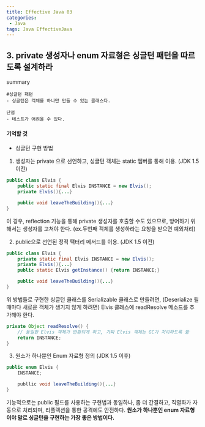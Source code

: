 ```yaml
---
title: Effective Java 03
categories:
 - Java
tags: Java EffectiveJava
---
```


## 3. private 생성자나 enum 자료형은 싱글턴 패턴을 따르도록 설계하라

summary
```
#싱글턴 패턴
- 싱글턴은 객체를 하나만 만들 수 있는 클래스다.

단점
- 테스트가 어려울 수 있다.

```



#### 기억할 것

- 싱글턴 구현 방법

1. 생성자는 private 으로 선언하고, 싱글턴 객체는 static 멤버를 통해 이용. (JDK 1.5 이전)
```java
public class Elvis {
    public static final Elvis INSTANCE = new Elvis();
    private Elvis(){...}

    public void leaveTheBuilding(){...}
}
```
이 경우, reflection 기능을 통해 private 생성자를 호출할 수도 있으므로, 방어하기 위해서는 생성자를 고쳐야 한다. (ex.두번째 객체를 생성하라는 요청을 받으면 예외처리)


2. public으로 선언된 정적 팩터리 메서드를 이용. (JDK 1.5 이전)
```java
public class Elvis {
    private static final Elvis INSTANCE = new Elvis();
    private Elvis(){...}
    public static Elvis getInstance() {return INSTANCE;}

    public void leaveTheBuilding(){...}
}
```

위 방법들로 구현한 싱글턴 클래스를 Serializable 클래스로 만들려면, (Deserialize 될 때마다 새로운 객체가 생기지 않게 하려면) Elvis 클래스에 readResolve 메소드를 추가해야 한다.
```java
private Object readResolve() {
    // 동일한 Elvis 객체가 반환되게 하고, 가짜 Elvis 객체는 GC가 처리하도록 함
    return INSTANCE;
}
```


3. 원소가 하나뿐인 Enum 자료형 정의 (JDK 1.5 이후)

```java
public enum Elvis {
    INSTANCE;

    publlic void leaveTheBuilding(){...}
}
```

기능적으로는 public 필드를 사용하는 구현법과 동일하나, 좀 더 간결하고, 직렬화가 자동으로 처리되며, 리플렉션을 통한 공격에도 안전하다.
**원소가 하나뿐인 enum 자료형이야 말로 싱글턴을 구현하는 가장 좋은 방법이다.**